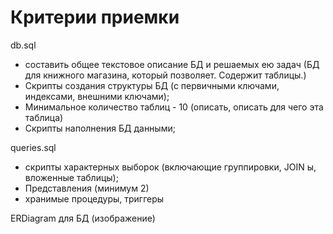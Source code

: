 # Критерии приемки

db.sql
* составить общее текстовое описание БД и решаемых ею задач (БД
  для книжного магазина, который позволяет. Содержит таблицы.)
* Скрипты создания структуры БД (с первичными ключами, индексами,
  внешними ключами);
* Минимальное количество таблиц - 10 (описать, описать для чего
  эта таблица)
* Скрипты наполнения БД данными;

queries.sql
* скрипты характерных выборок (включающие группировки, JOIN ы,
  вложенные таблицы);
* Представления (минимум 2)
* хранимые процедуры, триггеры

ERDiagram для БД (изображение)
